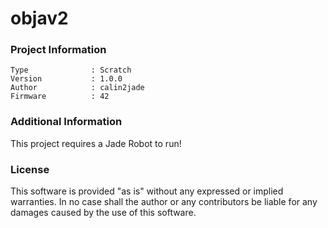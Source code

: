objav2
================



### Project Information
```
Type              : Scratch
Version           : 1.0.0
Author            : calin2jade
Firmware          : 42
```

### Additional Information
This project requires a Jade Robot to run!

### License
This software is provided "as is" without any expressed or implied warranties.  In no case shall the author or any contributors be liable for any damages caused by the use of this software.

